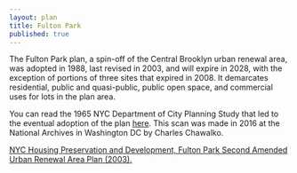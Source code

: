 ```yaml
---
layout: plan
title: Fulton Park
published: true
---
```


<!---![Fulton Park, NYC Department of Housing Preservation and Development. Community Development Progress Report: 1968. Prepared and edited by Nathan Sobel. New York City, 1968.](Fulton Park 1968.png)-->

The Fulton Park plan, a spin-off of the Central Brooklyn urban renewal area, was adopted in 1988, last revised in 2003, and will expire in 2028, with the exception of portions of three sites that expired in 2008. It demarcates residential, public and quasi-public, public open space, and commercial uses for lots in the plan area.

You can read the 1965 NYC Department of City Planning Study that led to the eventual adoption of the plan [here](https://drive.google.com/a/newschool.edu/file/d/0B0R59QsmZxIyUFpfSmZhSktGMU0/view?usp=sharing). This scan was made in 2016 at the National Archives in Washington DC by Charles Chawalko. 

[NYC Housing Preservation and Development, Fulton Park Second Amended Urban Renewal Area Plan (2003).](https://www.nyc.gov/assets/hpd/downloads/pdfs/services/fulton-park-second-amended-urp.pdf)
